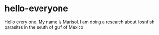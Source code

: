# hello-everyone 
Hello every one, My name is Marisol. I am doing a research about liosnfish parasites 
in the south of gulf of Mexico

